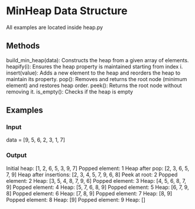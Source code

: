 # MinHeap Data Structure
All examples are located inside heap.py
## Methods
build_min_heap(data): Constructs the heap from a given array of elements.
heapify(i): Ensures the heap property is maintained starting from index i.
insert(value): Adds a new element to the heap and reorders the heap to maintain its property.
pop(): Removes and returns the root node (minimum element) and restores heap order.
peek(): Returns the root node without removing it.
is_empty(): Checks if the heap is empty

## Examples
### Input
data = [9, 5, 6, 2, 3, 1, 7]
### Output
Initial heap: [1, 2, 6, 5, 3, 9, 7]
Popped element: 1
Heap after pop: [2, 3, 6, 5, 7, 9]
Heap after insertions: [2, 3, 4, 5, 7, 9, 6, 8]
Peek at root: 2
Popped element: 2
Heap: [3, 5, 4, 8, 7, 9, 6]
Popped element: 3
Heap: [4, 5, 6, 8, 7, 9]
Popped element: 4
Heap: [5, 7, 6, 8, 9]
Popped element: 5
Heap: [6, 7, 9, 8]
Popped element: 6
Heap: [7, 8, 9]
Popped element: 7
Heap: [8, 9]
Popped element: 8
Heap: [9]
Popped element: 9
Heap: []
